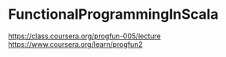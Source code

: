 # FunctionalProgrammingInScala
https://class.coursera.org/progfun-005/lecture
https://www.coursera.org/learn/progfun2